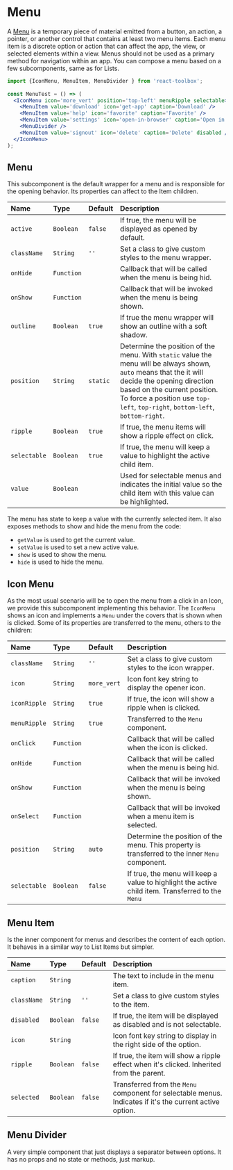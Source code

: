 # Menu
 
A [Menu](https://www.google.com/design/spec/components/menus.html) is a temporary piece of material emitted from a button, an action, a pointer, or another control that contains at least two menu items. Each menu item is a discrete option or action that can affect the app, the view, or selected elements within a view. Menus should not be used as a primary method for navigation within an app. You can compose a menu based on a few subcomponents, same as for Lists.

<!-- example -->
```jsx
import {IconMenu, MenuItem, MenuDivider } from 'react-toolbox';
 
const MenuTest = () => (
  <IconMenu icon='more_vert' position='top-left' menuRipple selectable>
    <MenuItem value='download' icon='get-app' caption='Download' />
    <MenuItem value='help' icon='favorite' caption='Favorite' />
    <MenuItem value='settings' icon='open-in-browser' caption='Open in app' />
    <MenuDivider />
    <MenuItem value='signout' icon='delete' caption='Delete' disabled />
  </IconMenu>
);
```

## Menu

This subcomponent is the default wrapper for a menu and is responsible for the opening behavior. Its properties can affect to the Item children.

| Name              | Type          | Default         | Description|
|:-----|:-----|:-----|:-----|
| `active`   | `Boolean`    | `false`    | If true, the menu will be displayed as opened by default.| 
| `className`   | `String`    |  `''`    | Set a class to give custom styles to the menu wrapper.| 
| `onHide`    | `Function`    |    | Callback that will be called when the menu is being hid. |
| `onShow`    | `Function`    |    | Callback that will be invoked when the menu is being shown. |
| `outline`    | `Boolean`    | `true`  | If true the menu wrapper will show an outline with a soft shadow. |
| `position`    | `String`    | `static`  | Determine the position of the menu. With `static` value the menu will be always shown, `auto` means that the it will decide the opening direction based on the current position. To force a position use `top-left`, `top-right`, `bottom-left`, `bottom-right`. |
| `ripple`    | `Boolean`    | `true`  | If true, the menu items will show a ripple effect on click. |
| `selectable`    | `Boolean`    | `true`  | If true, the menu will keep a value to highlight the active child item. |
| `value`    | `Boolean`    |  | Used for selectable menus and indicates the initial value so the child item with this value can be highlighted. |

The menu has state to keep a value with the currently selected item. It also exposes methods to show and hide the menu from the code:

- `getValue` is used to get the current value.
- `setValue` is used to set a new active value.
- `show` is used to show the menu.
- `hide` is used to hide the menu.

## Icon Menu

As the most usual scenario will be to open the menu from a click in an Icon, we provide this subcomponent implementing this behavior. The `IconMenu` shows an icon and implements a `Menu` under the covers that is shown when is clicked. Some of its properties are transferred to the menu, others to the children:

| Name              | Type          | Default         | Description|
|:-----|:-----|:-----|:-----|
| `className`   | `String`    |  `''`    | Set a class to give custom styles to the icon wrapper.| 
| `icon`    | `String`    | `more_vert`  | Icon font key string to display the opener icon. |
| `iconRipple`    | `String`    | `true`  | If true, the icon will show a ripple when is clicked. |
| `menuRipple`    | `String`    | `true`  | Transferred to the `Menu` component. |
| `onClick`    | `Function`    |    | Callback that will be called when the icon is clicked. |
| `onHide`    | `Function`    |    | Callback that will be called when the menu is being hid. |
| `onShow`    | `Function`    |    | Callback that will be invoked when the menu is being shown. |
| `onSelect`    | `Function`    |    | Callback that will be invoked when a menu item is selected. |
| `position`    | `String`    | `auto`  | Determine the position of the menu. This property is transferred to the inner `Menu` component. |
| `selectable`    | `Boolean`    | `false`  | If true, the menu will keep a value to highlight the active child item. Transferred to the `Menu` |

## Menu Item

Is the inner component for menus and describes the content of each option. It behaves in a similar way to List Items but simpler.

| Name              | Type          | Default         | Description|
|:-----|:-----|:-----|:-----|
| `caption`   | `String`    |    | The text to include in the menu item.| 
| `className`   | `String`    |  `''`    | Set a class to give custom styles to the item.| 
| `disabled`   | `Boolean`    |  `false`    | If true, the item will be displayed as disabled and is not selectable.| 
| `icon`    | `String`    |  | Icon font key string to display in the right side of the option. |
| `ripple`    | `Boolean`    | `false`  | If true, the item will show a ripple effect when it's clicked. Inherited from the parent. |
| `selected`    | `Boolean`    | `false`  | Transferred from the `Menu` component for selectable menus. Indicates if it's the current active option. |

## Menu Divider

A very simple component that just displays a separator between options. It has no props and no state or methods, just markup.
